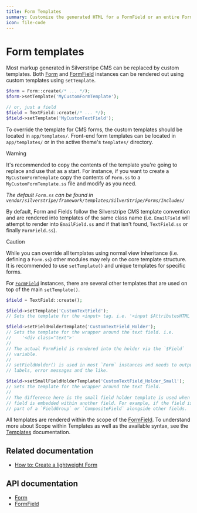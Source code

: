 ```yaml
---
title: Form Templates
summary: Customize the generated HTML for a FormField or an entire Form.
icon: file-code
---
```


# Form templates

Most markup generated in Silverstripe CMS can be replaced by custom templates. Both [Form](api:SilverStripe\Forms\Form) and [FormField](api:SilverStripe\Forms\FormField) instances
can be rendered out using custom templates using `setTemplate`.

```php
$form = Form::create(/* ... */);
$form->setTemplate('MyCustomFormTemplate');

// or, just a field
$field = TextField::create(/* ... */);
$field->setTemplate('MyCustomTextField');
```

To override the template for CMS forms, the custom templates should be located in `app/templates/`. Front-end form templates can be located in `app/templates/` or in the active theme's `templates/` directory.

> [!WARNING]
> It's recommended to copy the contents of the template you're going to replace and use that as a start. For instance, if
> you want to create a `MyCustomFormTemplate` copy the contents of `Form.ss` to a `MyCustomFormTemplate.ss` file and
> modify as you need.
>
> *The default `Form.ss` can be found in `vendor/silverstripe/framework/templates/SilverStripe/Forms/Includes/`*

By default, Form and Fields follow the Silverstripe CMS template convention and are rendered into templates of the same
class name (i.e. `EmailField` will attempt to render into `EmailField.ss` and if that isn't found, `TextField.ss` or
finally `FormField.ss`).

> [!CAUTION]
> While you can override all templates using normal view inheritance (i.e. defining a `Form.ss`) other modules may rely on
> the core template structure. It is recommended to use `setTemplate()` and unique templates for specific forms.

For [`FormField`](api:SilverStripe\Forms\FormField) instances, there are several other templates that are used on top of the main `setTemplate()`.

```php
$field = TextField::create();

$field->setTemplate('CustomTextField');
// Sets the template for the <input> tag. i.e. '<input $AttributesHTML />'

$field->setFieldHolderTemplate('CustomTextField_Holder');
// Sets the template for the wrapper around the text field. i.e.
//    '<div class="text">'
//
// The actual FormField is rendered into the holder via the `$Field`
// variable.
//
// setFieldHolder() is used in most `Form` instances and needs to output
// labels, error messages and the like.

$field->setSmallFieldHolderTemplate('CustomTextField_Holder_Small');
// Sets the template for the wrapper around the text field.
//
// The difference here is the small field holder template is used when the
// field is embedded within another field. For example, if the field is
// part of a `FieldGroup` or `CompositeField` alongside other fields.
```

All templates are rendered within the scope of the [FormField](api:SilverStripe\Forms\FormField). To understand more about Scope within Templates as
well as the available syntax, see the [Templates](../templates) documentation.

## Related documentation

- [How to: Create a lightweight Form](how_tos/lightweight_form)

## API documentation

- [Form](api:SilverStripe\Forms\Form)
- [FormField](api:SilverStripe\Forms\FormField)
